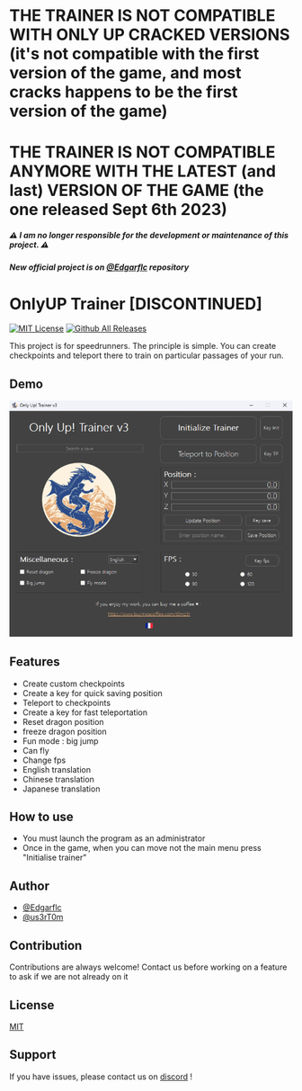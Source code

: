 # THE TRAINER IS NOT COMPATIBLE WITH ONLY UP CRACKED VERSIONS (it's not compatible with the first version of the game, and most cracks happens to be the first version of the game)

# THE TRAINER IS NOT COMPATIBLE ANYMORE WITH THE LATEST (and last) VERSION OF THE GAME (the one released Sept 6th 2023)

##### ⚠️ **I am no longer responsible for the development or maintenance of this project.** ⚠️

##### New official project is on [@Edgarflc](https://github.com/Edgarflc/OnlyUP-Trainer) repository

# OnlyUP Trainer [DISCONTINUED]

[![MIT License](https://img.shields.io/badge/License-MIT-green.svg)](./LICENSE.md) [![Github All Releases](https://img.shields.io/github/downloads/us3rT0m/OnlyUP-Trainer/total.svg)]()

This project is for speedrunners. The principle is simple. You can create checkpoints and teleport there to train on particular passages of your run.


## Demo

![demo.png](./demo.png)


## Features

- Create custom checkpoints
- Create a key for quick saving position
- Teleport to checkpoints
- Create a key for fast teleportation
- Reset dragon position
- freeze dragon position
- Fun mode : big jump
- Can fly
- Change fps
- English translation
- Chinese translation
- Japanese translation



## How to use

- You must launch the program as an administrator
- Once in the game, when you can move not the main menu press "Initialise trainer"


## Author

- [@Edgarflc](https://github.com/Edgarflc)
- [@us3rT0m](https://www.github.com/us3rT0m)


## Contribution

Contributions are always welcome!
Contact us before working on a feature to ask if we are not already on it


## License

[MIT](./LICENSE.md)


## Support

If you have issues, please contact us on [discord](https://discord.gg/hzJu8VmFnN) !
